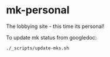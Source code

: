 # mk-personal
The lobbying site - this time its personal!

To update mk status from googledoc:

    ./_scripts/update-mks.sh
